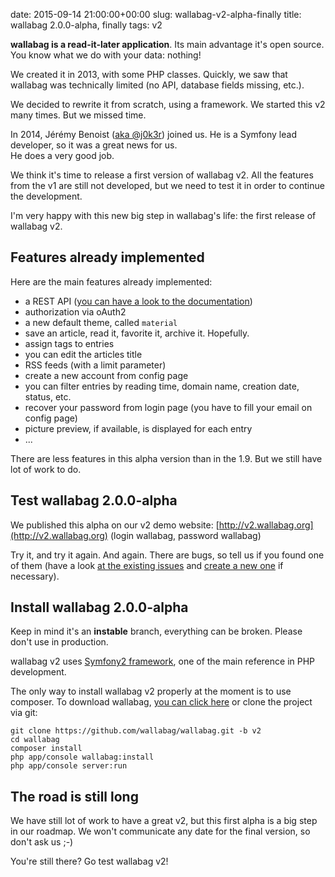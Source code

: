 date: 2015-09-14 21:00:00+00:00
slug: wallabag-v2-alpha-finally
title: wallabag 2.0.0-alpha, finally
tags: v2

**wallabag is a read-it-later application**. Its main advantage it's open source. You know what we do with your data: nothing!

We created it in 2013, with some PHP classes.
Quickly, we saw that wallabag was technically limited (no API, database fields missing, etc.).

We decided to rewrite it from scratch, using a framework. We started this v2 many times. But we missed time.

In 2014, Jérémy Benoist ([aka @j0k3r](https://github.com/j0k3r)) joined us. He is a Symfony lead developer, so it was a great news for us.  
He does a very good job.

We think it's time to release a first version of wallabag v2. All the features from the v1 are still not developed, but we need to test it in order to continue the development.

I'm very happy with this new big step in wallabag's life: the first release of wallabag v2.

## Features already implemented

Here are the main features already implemented:
* a REST API ([you can have a look to the documentation](http://v2.wallabag.org/api/doc))
* authorization via oAuth2
* a new default theme, called `material`
* save an article, read it, favorite it, archive it. Hopefully.
* assign tags to entries
* you can edit the articles title
* RSS feeds (with a limit parameter)
* create a new account from config page
* you can filter entries by reading time, domain name, creation date, status, etc.
* recover your password from login page (you have to fill your email on config page)
* picture preview, if available, is displayed for each entry
* ...

There are less features in this alpha version than in the 1.9. But we still have lot of work to do.

## Test wallabag 2.0.0-alpha

We published this alpha on our v2 demo website: [http://v2.wallabag.org](http://v2.wallabag.org) (login wallabag, password wallabag)

Try it, and try it again. And again. There are bugs, so tell us if you found one of them (have a look [at the existing issues](https://github.com/wallabag/wallabag/issues) and [create a new one](https://github.com/wallabag/wallabag/issues/new) if necessary).

## Install wallabag 2.0.0-alpha

Keep in mind it's an **instable** branch, everything can be broken. Please don't use in production.

wallabag v2 uses [Symfony2 framework](http://symfony.com), one of the main reference in PHP development.

The only way to install wallabag v2 properly at the moment is to use composer. To download wallabag, [you can click here]({filename}download.md) or clone the project via git:

```
git clone https://github.com/wallabag/wallabag.git -b v2
cd wallabag
composer install
php app/console wallabag:install
php app/console server:run
```

## The road is still long

We have still lot of work to have a great v2, but this first alpha is a big step in our roadmap. We won't communicate any date for the final version, so don't ask us ;-)

You're still there? Go test wallabag v2!
